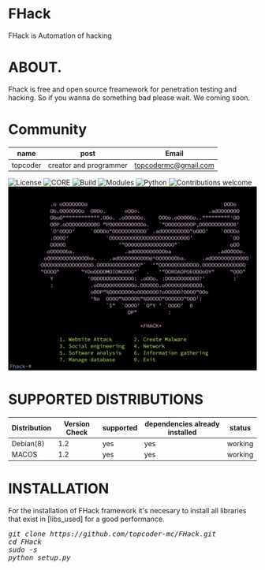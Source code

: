 # FHack

FHack is Automation of hacking

# ABOUT.

Fhack is free and open source freamework for penetration testing and hacking. So if you wanna do something bad please wait.
We coming soon.

# Community

|name | post | Email |
----------|------------|-------|
|topcoder|creator and programmer|topcodermc@gmail.com


![License](https://img.shields.io/badge/license-GPLv3-blue.svg)
![CORE](https://img.shields.io/badge/core-1.2.9.33-green.svg)
![Build](https://img.shields.io/badge/BUILD-14-red.svg)
![Modules](https://img.shields.io/badge/modules-8-green.svg)
![Python](https://img.shields.io/badge/Python-2.7-green.svg) 
![Contributions welcome](https://img.shields.io/badge/contributions-welcome-green.svg)
![alt text](./about/FhackImage.png)




# SUPPORTED DISTRIBUTIONS
|Distribution | Version Check | supported | dependencies already installed |status |
----------|-------|------|------|-------|
|Debian(8)|1.2 | yes| yes | working   |
|MACOS|1.2|yes|yes|working|

# INSTALLATION
For the installation of FHack framework it's necesary to install all libraries that exist in [libs_used] for a good performance.
<pre><i><n>git clone https://github.com/topcoder-mc/FHack.git
cd FHack
sudo -s
python setup.py
</pre></i></n>
